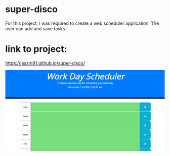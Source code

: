 # super-disco

For this project, I was required to create a web scheduler application. The user can add and save tasks.

# link to project:

https://jessm91.github.io/super-disco/

<img src="ss.png">
